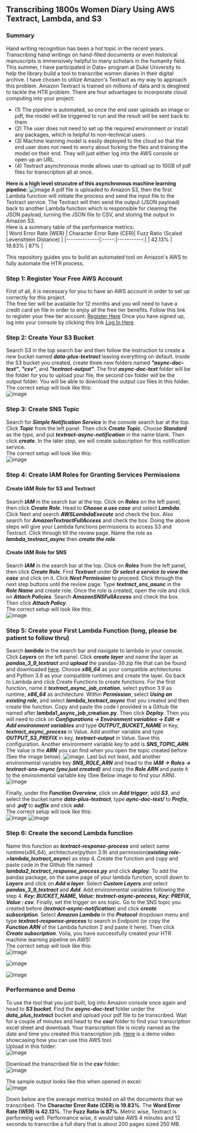 ## Transcribing 1800s Women Diary Using AWS Textract, Lambda, and S3
### Summary
Hand writing recognition has been a hot topic in the recent years. Transcribing hand writings on hand-filled documents or even historical manuscripts is immensively helpful to many scholars in the humanity field. This summer, I have participated in Data+ program at Duke University to help the library build a tool to transcribe women diaries in their digital archive. I have chosen to utilize Amazon's Textract as my way to approach this problem. Amazon Textract is trained on millions of data and is desgined to tackle the HTR problem. There are four advantages to incorporate cloud computing into your project:   
- (1) The pipeline is automated, so once the end user uploads an image or pdf, the model will be triggered to run and the result will be sent back to them  
- (2) The user does not need to set up the required environment or install any packages, which is helpful to non-technical users  
- (3) Machine learning model is easily deployed to the cloud so that the end user does not need to worry about forking the files and training the model on their end. They will just either log into the AWS console or open up an URL.  
- (4) Textract asynchronous mode allows user to upload up to 10GB of pdf files for transcription all at once.

**Here is a high level strucutre of this asynchronous machine learning pipeline:**
![image](https://user-images.githubusercontent.com/90075179/180444326-652c8576-4217-4c17-bc5d-5e181a580447.png)
A pdf file is uploaded to Amazon S3, then the first Lambda function will initiate the process and send the input file to the Textract service. The Textract will then send the output (JSON payload) back to another Lambda function which is responsible for cleaning the JSON payload, turning the JSON file to CSV, and storing the output in Amazon S3.  
Here is a summary table of the performance metrics:  
| Word Error Rate (WER)         | Character Error Rate (CER)| Fuzz Ratio (Scaled Levenshtein Distance) |
|--------------|:-----:|-----------:|
| 42.13% |  19.83% |        87% |  

This repository guides you to build an automated tool on Amazon's AWS to fully automate the HTR process.

### Step 1: Register Your Free AWS Account
First of all, it is necessary for you to have an AWS account in order to set up correctly for this project.  
The free tier will be available for 12 months and you will need to have a credit card on file in order to enjoy all the free tier benefits.
Follow this link to register your free tier account: [Register Here](https://aws.amazon.com/account/sign-up)
Once you have signed up, log into your console by clicking this link [Log In Here](console.aws.amazon.com).

### Step 2: Create Your S3 Bucket
Search S3 in the top search bar and then follow the instruction to create a new bucket named ***data-plus-textract*** leaving everything on default. Inside the S3 bucket you created, create three new folders named ***"async-doc-text"***, ***"csv"***, and ***"textract-output"***. The first ***async-doc-text*** folder will be the folder for you to upload your file, the second csv folder will be the output folder. You will be able to download the output csv files in this folder.  
The correct setup will look like this:  
![image](https://user-images.githubusercontent.com/90075179/181637928-6a40cba9-310b-43dc-94e2-f7cc3b182046.png)

### Step 3: Create SNS Topic
Search for ***Simple Notification Service*** in the console search bar at the top. Click ***Topic*** from the left panel. Then click ***Create Topic***. Choose ***Standard*** as the type, and put ***textract-async-notification*** in the name blank. Then click ***create***. In the later step, we will create subscription for this notification service.  
The correct setup will look like this:  
![image](https://user-images.githubusercontent.com/90075179/181638013-a8c2b746-c1ee-4510-b42c-9e3760aabfbb.png)

### Step 4: Create IAM Roles for Granting Services Permissions
#### Create IAM Role for S3 and Textract
Search ***IAM*** in the search bar at the top. Click on ***Roles*** on the left panel, then click ***Create Role***. Head to ***Choose a use case*** and select ***Lambda***. Click Next and search ***AWSLambdaExecute*** and check the box. Also search for ***AmazonTextractFullAccess*** and check the box. Doing the above steps will give your Lambda functions permissions to access S3 and Textract. Click through till the review page. Name the role as ***lambda_textract_async*** then ***create the role***.  

#### Create IAM Role for SNS
Search ***IAM*** in the search bar at the top. Click on ***Roles*** from the left panel, then click ***Create Role***. Find ***Textract*** under ***Or select a service to view the case*** and click on it. Click ***Next Permission*** to proceed. Click through the next step buttons until the review page. Type ***textract_sns_asunc*** in the ***Role Name*** and create role. Once the role is created, open the role and click on ***Attach Policies***. Search ***AmazonSNSFullAccess*** and check the box. Then click ***Attach Policy***.  
The correct setup will look like this:  
![image](https://user-images.githubusercontent.com/90075179/181638310-12aea4d2-5c36-41b9-91ef-3b27a55daeba.png)

### Step 5: Create your First Lambda Function (long, please be patient to follow thru)
Search ***lambda*** in the search bar and navigate to lambda in your console. Click ***Layers*** on the left panel. Click ***create layer*** and name the layer as ***pandas_3_9_textract*** and ***upload*** the pandas-39.zip file that can be found and downloaded [here](https://github.com/srcecde/aws-tutorial-code/tree/master/lambda-layers-package/python3.9). Choose ***x86_64*** as your compatible architectures and Python 3.9 as your compatible runtimes and create the layer. Go back to Lambda and click Create Functions to create functions. For the first function, name it ***textract_async_job_creation***, select python 3.9 as runtime, ***x86_64*** as architecture. Within ***Permission***, select ***Using an existing role***, and select ***lambda_textract_async*** that you created and then create the function. Copy and paste the code I provided in a Github file named after **lambda1_async_job_creation.py**. Then click ***Deploy***. Then you will need to click on ***Configurations -> Environment variables -> Edit -> Add environment variables*** and type ***OUTPUT_BUCKET_NAME*** in Key, ***textract_async_process*** in Value. Add another variable and type ***OUTPUT_S3_PREFIX*** in key, ***textract-output*** in Value. Save this configuration. Another environment variable key to add is ***SNS_TOPIC_ARN***. The value is the ***ARN*** you can find when you open the topic created before (See the image below).  ![image](https://user-images.githubusercontent.com/90075179/181606258-c2740aee-5593-4f61-9d3a-95976f4961af.png). Last but not least, add another environmental variable key ***SNS_ROLE_ARN*** and head to the ***IAM -> Roles -> textract-sns-async (you just created)*** and copy the ***Role ARN*** and paste it to the environmental variable key (See Below image to find your ARN).  ![image](https://user-images.githubusercontent.com/90075179/181633564-0b5d38ee-1184-480f-bfa1-c9f8b6bc0312.png)  

Finally, under the ***Function Overview***, click on ***Add trigger***, add ***S3***, and select the bucket name ***data-plus-textract***, type ***aync-doc-text/*** to ***Prefix***, and ***.pdf*** to ***suffix*** and click ***add***.  
The correct setup will look like this:  
![image](https://user-images.githubusercontent.com/90075179/181638923-fe3cc798-8a42-42fb-9976-73e763dc2a6d.png)
![image](https://user-images.githubusercontent.com/90075179/181638978-c85afba8-8057-4840-a35d-5883b5469c55.png)

### Step 6: Create the second Lambda function
Name this function as ***textract-response-process*** and select same runtime(x86_64), architecture(python 3.9) and permission(***existing role->lambda_textract_async***) as step 4. Create the function and copy and paste code in the Github file named ***lambda2_textract_response_process.py*** and click ***deploy***. To add the pandas package, on the same page of your lambda function, scroll down to ***Layers*** and click on ***Add a layer***. Select ***Custom Layers*** and select ***pandas_3_9_textract*** and ***Add***. Add environmental variables following the step 4. ***Key: BUCKET_NAME, Value: textract-async-process, Key: PREFIX, Value : csv***. Finally, set the trigger on sns topic. Go to the SNS topic you created before (***textract-async-notification***) and click ***create subscription***. Select ***Amazon Lambda*** in the ***Protocol*** dropdown menu and type ***textract-response-process*** to search in Endpoint (or copy the ***Function ARN*** of the Lambda function 2 and paste it here). Then click ***Create subscription***. Voila, you have successfully created your HTR machine learning pipeline on AWS!  
The correct setup will look like this:  
![image](https://user-images.githubusercontent.com/90075179/181639077-6b0188cc-f4ea-4b1c-9559-c5563bb0f354.png)  

![image](https://user-images.githubusercontent.com/90075179/181639116-b6655cfc-c1ff-4c87-aac2-b6bd35baad3e.png)  

![image](https://user-images.githubusercontent.com/90075179/181639160-696c867d-1263-46cf-8232-d90b7fabfe00.png)  

### Performance and Demo
To use the tool that you just built, log into Amazon console once again and head to ***S3 bucket***. Find the ***async-doc-text*** folder under the ***data_plus_textract*** bucket and upload your pdf file to be transcribed. Wait for a couple of minutes and head to the ***csv/*** folder to find your transcription excel sheet and download. Your transcription file is nicely named as the date and time you created this transcription job. [Here](https://www.youtube.com/watch?v=kJVBVuc06kI) is a demo video showcasing how you can use this AWS tool.  
Upload in this folder:  
![image](https://user-images.githubusercontent.com/90075179/181639729-7594b378-bb62-4066-a966-0d1719e048fb.png)  

Download the transcribed file in the ***csv*** folder:  
![image](https://user-images.githubusercontent.com/90075179/181639825-41999df7-c0d9-404a-8cf1-c1b81aa440aa.png)  

The sample output looks like this when opened in excel:  
![image](https://user-images.githubusercontent.com/90075179/181639615-1287e9cb-aa60-4947-8cd6-43ff3e6cdab4.png)  

Down below are the average metrics tested on all the documents that we transcribed. The **Character Error Rate (CER) is 19.83%**. The **Word Error Rate (WER) is 42.13%**. The **Fuzz Ratio is 87%**. Metric wise, Textract is performing well. Performance wise, it would take AWS 4 minutes and 12 seconds to transcribe a full diary that is about 200 pages sized 250 MB. 
